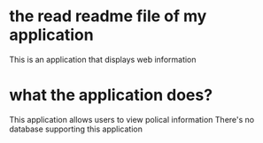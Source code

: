 # the read readme file of my application
This is an application that displays web information

# what the application does?
This application allows users to view polical information
There's no database supporting this application
